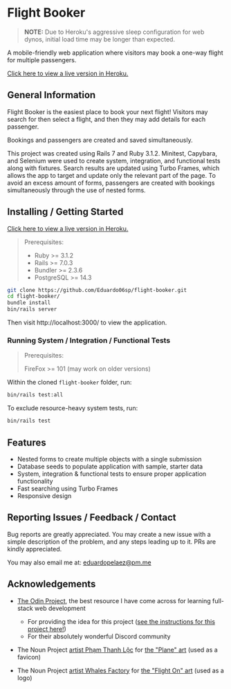 # Flight Booker
> **NOTE:** Due to Heroku's aggressive sleep configuration for web dynos, initial load time may be longer than expected.

A mobile-friendly web application where visitors may book a one-way flight for multiple passengers.

[Click here to view a live version in Heroku.](https://flight-book3r.herokuapp.com/)

## General Information
Flight Booker is the easiest place to book your next flight! Visitors may search for then select a flight, and then they may add details for each passenger.

Bookings and passengers are created and saved simultaneously.

This project was created using Rails 7 and Ruby 3.1.2. Minitest, Capybara, and Selenium were used to create system, integration, and functional tests along with fixtures. Search results are updated using Turbo Frames, which allows the app to target and update only the relevant part of the page. To avoid an excess amount of forms, passengers are created with bookings simultaneously through the use of nested forms.

## Installing / Getting Started
[Click here to view a live version in Heroku.](https://flight-book3r.herokuapp.com/)

> Prerequisites:
> * Ruby >= 3.1.2
> * Rails >= 7.0.3
> * Bundler >= 2.3.6
> * PostgreSQL >= 14.3

```bash
git clone https://github.com/Eduardo06sp/flight-booker.git
cd flight-booker/
bundle install
bin/rails server
```

Then visit http://localhost:3000/ to view the application.

### Running System / Integration / Functional Tests
> Prerequisites:
>
> FireFox >= 101 (may work on older versions)

Within the cloned `flight-booker` folder, run:
```bash
bin/rails test:all
```

To exclude resource-heavy system tests, run:
```bash
bin/rails test
```

## Features
* Nested forms to create multiple objects with a single submission
* Database seeds to populate application with sample, starter data
* System, integration & functional tests to ensure proper application functionality
* Fast searching using Turbo Frames
* Responsive design

## Reporting Issues / Feedback / Contact
Bug reports are greatly appreciated. You may create a new issue with a simple description of the problem, and any steps leading up to it.
PRs are kindly appreciated.

You may also email me at: eduardopelaez@pm.me

## Acknowledgements

* [The Odin Project](https://www.theodinproject.com/home), the best resource I have come across for learning full-stack web development
  - For providing the idea for this project ([see the instructions for this project here!](https://www.theodinproject.com/lessons/ruby-on-rails-flight-booker))
  - For their absolutely wonderful Discord community

* The Noun Project [artist Phạm Thanh Lộc](https://thenounproject.com/thanhloc1009/) for [the "Plane" art](https://thenounproject.com/icon/plane-2322367/) (used as a favicon)

* The Noun Project [artist Whales Factory](https://thenounproject.com/whales.factory/) for [the "Flight On" art](https://thenounproject.com/icon/flight-on-4179048/) (used as a logo)
